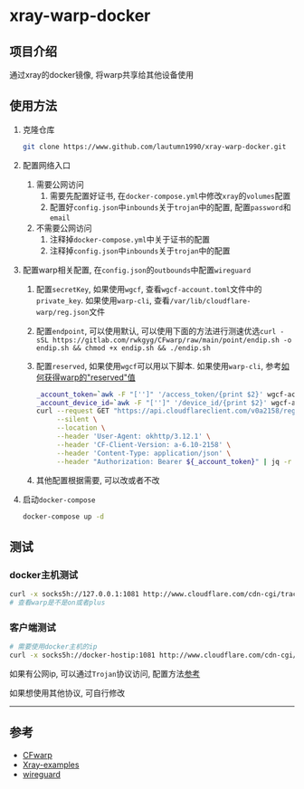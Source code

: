 # xray-warp-docker

## 项目介绍

通过xray的docker镜像, 将warp共享给其他设备使用

## 使用方法

1. 克隆仓库

   ```bash
   git clone https://www.github.com/lautumn1990/xray-warp-docker.git
   ```

1. 配置网络入口
   1. 需要公网访问
      1. 需要先配置好证书, 在`docker-compose.yml`中修改`xray`的`volumes`配置
      1. 配置好`config.json`中`inbounds`关于`trojan`中的配置, 配置`password`和`email`
   1. 不需要公网访问
      1. 注释掉`docker-compose.yml`中关于证书的配置
      1. 注释掉`config.json`中`inbounds`关于`trojan`中的配置

1. 配置warp相关配置, 在`config.json`的`outbounds`中配置`wireguard`
   1. 配置`secretKey`, 如果使用`wgcf`, 查看`wgcf-account.toml`文件中的`private_key`. 如果使用`warp-cli`, 查看`/var/lib/cloudflare-warp/reg.json`文件
   1. 配置`endpoint`, 可以使用默认, 可以使用下面的方法进行测速优选`curl -sSL https://gitlab.com/rwkgyg/CFwarp/raw/main/point/endip.sh -o endip.sh && chmod +x endip.sh && ./endip.sh`
   1. 配置`reserved`, 如果使用`wgcf`可以用以下脚本. 如果使用`warp-cli`, 参考[如何获得warp的"reserved"值](https://community.sagernet.org/t/warp-reserved/42/2)

      ```bash
      _account_token=`awk -F "['']" '/access_token/{print $2}' wgcf-account.toml`
      _account_device_id=`awk -F "['']" '/device_id/{print $2}' wgcf-account.toml`
      curl --request GET "https://api.cloudflareclient.com/v0a2158/reg/${_account_device_id}" \
           --silent \
           --location \
           --header 'User-Agent: okhttp/3.12.1' \
           --header 'CF-Client-Version: a-6.10-2158' \
           --header 'Content-Type: application/json' \
           --header "Authorization: Bearer ${_account_token}" | jq -r '.config.client_id' | base64 -d | xxd -p | fold -w2 | while read HEX; do printf '%d ' "0x${HEX}"; done | awk '{print "["$1", "$2", "$3"]"}'
      ```
   1. 其他配置根据需要, 可以改或者不改

1. 启动`docker-compose`

   ```bash
   docker-compose up -d
   ```

## 测试

### docker主机测试

```bash
curl -x socks5h://127.0.0.1:1081 http://www.cloudflare.com/cdn-cgi/trace
# 查看warp是不是on或者plus
```

### 客户端测试

```bash
# 需要使用docker主机的ip
curl -x socks5h://docker-hostip:1081 http://www.cloudflare.com/cdn-cgi/trace
```

如果有公网ip, 可以通过`Trojan`协议访问, 配置方法[参考](https://github.com/XTLS/Xray-examples/blob/main/Trojan-TCP-TLS%20(minimal)/config_client.json)

如果想使用其他协议, 可自行修改

---

## 参考

- [CFwarp](https://gitlab.com/rwkgyg/CFwarp)
- [Xray-examples](https://github.com/XTLS/Xray-examples)
- [wireguard](https://github.com/chika0801/Xray-examples/blob/main/wireguard.md)

